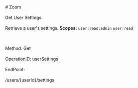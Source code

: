 <br>#     Zoom</br>
<br>Get User Settings</br>
<br>Retrieve a user's settings.
**Scopes:** `user:read:admin` `user:read`
 

</br>
<br>Method: Get</br>
<br>OperationID: userSettings</br>
<br>EndPoint:</br>
<br>/users/{userId}/settings</br>
